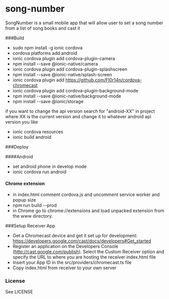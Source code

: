# song-number
SongNumber is a small mobile app that will allow user to set a song number from a list of song books and cast it

###Build
* sudo npm install -g ionic cordova
* cordova platforms add android
* ionic cordova plugin add cordova-plugin-camera
* npm install --save @ionic-native/camera
* ionic cordova plugin add cordova-plugin-splashscreen
* npm install --save @ionic-native/splash-screen
* ionic cordova plugin add https://github.com/Fl0r14n/cordova-chromecast
* ionic cordova plugin add cordova-plugin-background-mode
* npm install --save @ionic-native/background-mode
* npm install --save @ionic/storage

if you want to change the api version search for "android-XX" in project where XX is the current version and change it to whatever  android api version you like

* ionic cordova resources 
* ionic build android

###Deploy

####Android

* set android phone in develop mode 
* ionic cordova run android

#### Chrome extension

* in index.html comment cordova.js and uncomment service worker and popup size
* npm run build --prod
* in Chrome go to chrome://extensions and load unpacked extension from the www directory.  


###Setup Receiver App
* Get a Chromecast device and get it set up for development: https://developers.google.com/cast/docs/developers#Get_started
* Register an application on the Developers Console (http://cast.google.com/publish). Select the Custom Receiver option and specify the URL to where you are hosting the receiver index.html file
* Insert your App ID in the src/providers/chromecast.ts file
* Copy index.html from receiver to your own server

### License
See LICENSE




